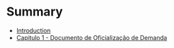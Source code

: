 # Summary

* [Introduction](README.md)
* [Capitulo 1 - Documento de Oficialização de Demanda](chapter1-dod.md)

